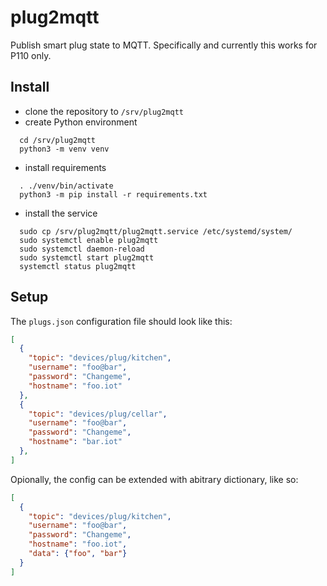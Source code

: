 # plug2mqtt

Publish smart plug state to MQTT. Specifically and currently this works for P110 only.

## Install

- clone the repository to `/srv/plug2mqtt`
- create Python environment
```
  cd /srv/plug2mqtt
  python3 -m venv venv
```
- install requirements
```
  . ./venv/bin/activate
  python3 -m pip install -r requirements.txt
```
- install the service
```
  sudo cp /srv/plug2mqtt/plug2mqtt.service /etc/systemd/system/
  sudo systemctl enable plug2mqtt
  sudo systemctl daemon-reload
  sudo systemctl start plug2mqtt
  systemctl status plug2mqtt
```

## Setup

The `plugs.json` configuration file should look like this:
```json
[
  {
    "topic": "devices/plug/kitchen",
    "username": "foo@bar",
    "password": "Changeme",
    "hostname": "foo.iot"
  },
  {
    "topic": "devices/plug/cellar",
    "username": "foo@bar",
    "password": "Changeme",
    "hostname": "bar.iot"
  },
]
```

Opionally, the config can be extended with abitrary dictionary, like so:

```json
[
  {
    "topic": "devices/plug/kitchen",
    "username": "foo@bar",
    "password": "Changeme",
    "hostname": "foo.iot",
    "data": {"foo", "bar"}
  }
]
```
